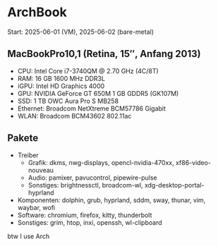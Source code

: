# ArchBook
Start: 2025-06-01 (VM), 2025-06-02 (bare-metal)

## MacBookPro10,1 (Retina, 15″, Anfang 2013)
- CPU: Intel Core i7-3740QM @ 2.70 GHz (4C/8T)
- RAM: 16 GB 1600 MHz DDR3L
- iGPU: Intel HD Graphics 4000
- GPU: NVIDIA GeForce GT 650M 1 GB GDDR5 (GK107M)
- SSD: 1 TB OWC Aura Pro S MB258
- Ethernet: Broadcom NetXtreme BCM57786 Gigabit
- WLAN: Broadcom BCM43602 802.11ac

## Pakete
- Treiber
  - Grafik: dkms, nwg-displays, opencl-nvidia-470xx, xf86-video-nouveau
  - Audio: pamixer, pavucontrol, pipewire-pulse
  - Sonstiges: brightnessctl, broadcom-wl, xdg-desktop-portal-hyprland
- Komponenten: dolphin, grub, hyprland, sddm, sway, thunar, vim, waybar, wofi
- Software: chromium, firefox, kitty, thunderbolt
- Sonstiges: grim, htop, inxi, openssh, wl-clipboard

btw I use Arch
